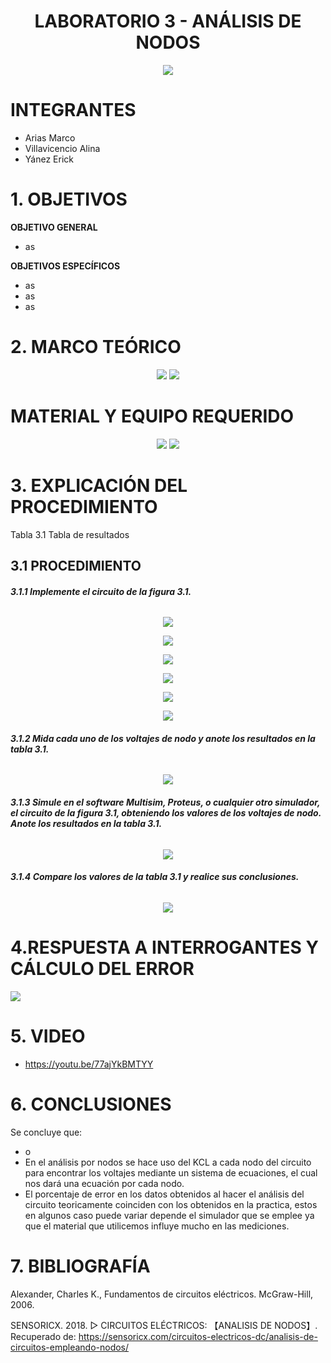 <div align="center">

# LABORATORIO 3 - ANÁLISIS DE NODOS

![](https://github.com/erickyanez1/IMAGENES-DEBER-1/blob/main/espe.png) 

</div>

# **INTEGRANTES**

- Arias Marco
- Villavicencio Alina
- Yánez Erick


# **1. OBJETIVOS**

**OBJETIVO GENERAL**
  - as
 
 **OBJETIVOS ESPECÍFICOS**
  - as
  - as
  - as

# **2. MARCO TEÓRICO**

<div align="center">
  
  ![](https://github.com/erickyanez1/LABORATORIO3/blob/main/IMG/MarcoTeorico_1.png)
![](https://github.com/erickyanez1/LABORATORIO3/blob/main/IMG/MarcoTeorico_2.png)
  
</div>
  
# MATERIAL Y EQUIPO REQUERIDO

<div align="center">
  
![](https://github.com/erickyanez1/LABORATORIO3/blob/main/IMG/Materiales.png)
![](https://github.com/erickyanez1/LABORATORIO3/blob/main/IMG/Tabla%20materiales.png)
 
</div>

# **3. EXPLICACIÓN DEL PROCEDIMIENTO**

Tabla 3.1 Tabla de resultados


## **3.1 PROCEDIMIENTO**

###### **3.1.1 Implemente el circuito de la figura 3.1.**

<div align="center">

![](https://github.com/erickyanez1/LABORATORIO3/blob/main/IMG/3.1.PNG)
  
![](https://github.com/erickyanez1/LABORATORIO3/blob/main/IMG/circuito.jpg) 

![](https://github.com/erickyanez1/LABORATORIO3/blob/main/IMG/cap1.PNG)

![](https://github.com/erickyanez1/LABORATORIO3/blob/main/IMG/cap2.PNG)

![](https://github.com/erickyanez1/LABORATORIO3/blob/main/IMG/cap3.PNG)

![](https://github.com/erickyanez1/LABORATORIO3/blob/main/IMG/cap4.PNG) 

 </div>

###### **3.1.2 Mida cada uno de los voltajes de nodo y anote los resultados en la tabla 3.1.**

<div align="center">

 ![](https://github.com/erickyanez1/LABORATORIO3/blob/main/IMG/Simulacion_circuito.PNG)

</div>

###### **3.1.3 Simule en el software Multisim, Proteus, o cualquier otro simulador, el circuito de la figura 3.1, obteniendo los valores de los voltajes de nodo. Anote los resultados en la tabla 3.1.**

<div align="center">

![](https://github.com/erickyanez1/LABORATORIO3/blob/main/IMG/Simulacion_circuito2.PNG)
  
</div>

###### **3.1.4 Compare los valores de la tabla 3.1 y realice sus conclusiones.**

<div align="center">

  
![](https://github.com/erickyanez1/LABORATORIO3/blob/main/IMG/cap4.PNG)
  
</div>

#  4.RESPUESTA A INTERROGANTES Y CÁLCULO DEL ERROR

![](https://github.com/erickyanez1/LABORATORIO3/blob/main/IMG/Error.png)

# **5. VIDEO**

- https://youtu.be/77ajYkBMTYY

# **6. CONCLUSIONES**

Se concluye que:

- o
- En el análisis por nodos se hace uso del KCL a cada nodo del circuito para encontrar los voltajes mediante un sistema de ecuaciones, el cual nos dará una ecuación por cada nodo.
- El porcentaje de error en los datos obtenidos al hacer el análisis del circuito teoricamente coinciden con los obtenidos  en la practica, estos en algunos caso puede variar depende el simulador que se emplee ya que el material que utilicemos influye mucho en las mediciones.

# **7. BIBLIOGRAFÍA**

Alexander, Charles K., Fundamentos de circuitos eléctricos. McGraw-Hill, 2006.

SENSORICX. 2018. ▷ CIRCUITOS ELÉCTRICOS: 【ANALISIS DE NODOS】. Recuperado de: https://sensoricx.com/circuitos-electricos-dc/analisis-de-circuitos-empleando-nodos/

